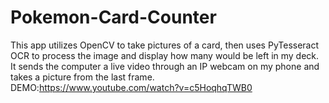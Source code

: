 # Pokemon-Card-Counter
This app utilizes OpenCV to take pictures of a card, then uses PyTesseract OCR to process the image and display how many would be left in my deck. 
It sends the computer a live video through an IP webcam on my phone and takes a picture from the last frame.
DEMO:https://www.youtube.com/watch?v=c5HoqhqTWB0
